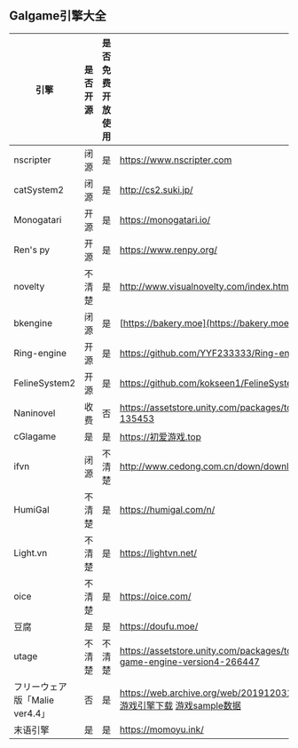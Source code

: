 ## Galgame引擎大全


| 引擎       | 是否开源 | 是否免费开放使用 | 官网                                      |
| ------------ | ---------- | ----------------- | ------------------------------------------ |
| nscripter  | 闭源     | 是               | https://www.nscripter.com                 |
| catSystem2 | 闭源     | 是               | http://cs2.suki.jp/                       |
| Monogatari | 开源     | 是               | https://monogatari.io/                    |
| Ren's py   | 开源     | 是               | https://www.renpy.org/                    |
| novelty    | 不清楚   | 是               | http://www.visualnovelty.com/index.html   |
| bkengine   | 闭源     | 是               | [https://bakery.moe](https://bakery.moe/) |
| Ring-engine| 开源     | 是               | https://github.com/YYF233333/Ring-engine |
| FelineSystem2 | 开源 | 是                | https://github.com/kokseen1/FelineSystem2|
| Naninovel | 收费| 否 | https://assetstore.unity.com/packages/tools/game-toolkits/naninovel-visual-novel-engine-135453 |
|cGlagame | 是 | 是 |https://初爱游戏.top|
| ifvn | 闭源 | 不清楚 | http://www.cedong.com.cn/down/download_vn.html|
| HumiGal | 不清楚 | 是 | https://humigal.com/n/|
| Light.vn | 不清楚 | 是 | https://lightvn.net/|
| oice | 不清楚 | 是 | https://oice.com/ |
| 豆腐 | 是 | 是 | https://doufu.moe/|
| utage |  不清楚 | 不清楚|https://assetstore.unity.com/packages/tools/game-toolkits/utage4-for-unity-text-adventure-game-engine-version4-266447 |
| フリーウェア版「Malie ver4.4」| 否 | 是 | https://web.archive.org/web/20191203192939/http://www.light.gr.jp/light/download/freeware.html [游戏引擎下载](https://wwzs.lanzouu.com/ie45G384sked) [游戏sample数据](https://wwzs.lanzouu.com/ijCDj384skod) |
| 末语引擎 | 是 | 是 | https://momoyu.ink/ |